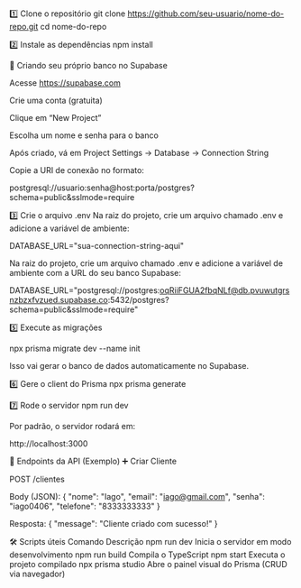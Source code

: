 1️⃣ Clone o repositório git clone https://github.com/seu-usuario/nome-do-repo.git cd nome-do-repo

2️⃣ Instale as dependências npm install

💾 Criando seu próprio banco no Supabase

Acesse https://supabase.com

Crie uma conta (gratuita)

Clique em “New Project”

Escolha um nome e senha para o banco

Após criado, vá em Project Settings → Database → Connection String

Copie a URI de conexão no formato:

postgresql://usuario:senha@host:porta/postgres?schema=public&sslmode=require

3️⃣ Crie o arquivo .env Na raiz do projeto, crie um arquivo chamado .env e adicione a variável de ambiente:

DATABASE_URL="sua-connection-string-aqui"

Na raiz do projeto, crie um arquivo chamado .env e adicione a variável de ambiente com a URL do seu banco Supabase:

DATABASE_URL="postgresql://postgres:oqRiiFGUA2fbqNLf@db.pvuwutgrsnzbzxfvzued.supabase.co:5432/postgres?schema=public&sslmode=require"

5️⃣ Execute as migrações

npx prisma migrate dev --name init

Isso vai gerar o banco de dados automaticamente no Supabase.

6️⃣ Gere o client do Prisma npx prisma generate

7️⃣ Rode o servidor npm run dev

Por padrão, o servidor rodará em:

http://localhost:3000

📡 Endpoints da API (Exemplo) ➕ Criar Cliente

POST /clientes

Body (JSON): { "nome": "Iago", "email": "iago@gmail.com", "senha": "iago0406", "telefone": "8333333333" }

Resposta: { "message": "Cliente criado com sucesso!" }

🛠️ Scripts úteis
Comando	Descrição
npm run dev	Inicia o servidor em modo desenvolvimento
npm run build	Compila o TypeScript
npm start	Executa o projeto compilado
npx prisma studio	Abre o painel visual do Prisma (CRUD via navegador)
